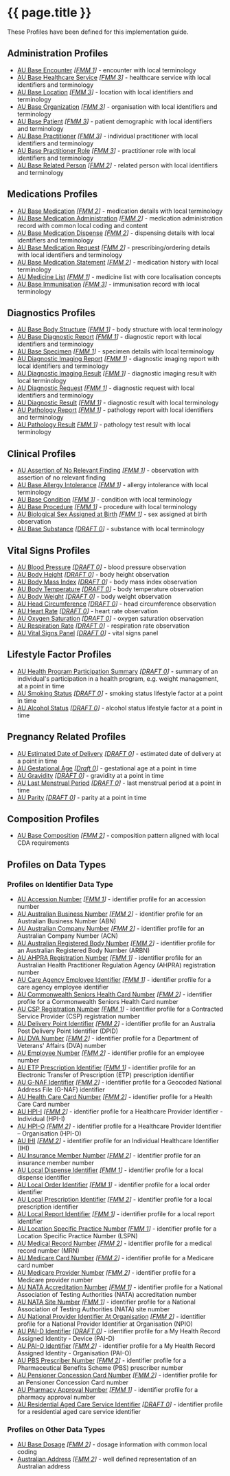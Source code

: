 # {{ page.title }}

These Profiles have been defined for this implementation guide.

## Administration Profiles

* [AU Base Encounter](StructureDefinition-au-encounter.html) *[[FMM 1](guidance.html)]* - encounter with local terminology
* [AU Base Healthcare Service](StructureDefinition-au-healthcareservice.html) *[[FMM 3](guidance.html)]* - healthcare service with local identifiers and terminology
* [AU Base Location](StructureDefinition-au-location.html) *[[FMM 3](guidance.html)]* - location with local identifiers and terminology
* [AU Base Organization](StructureDefinition-au-organization.html) *[[FMM 3](guidance.html)]* - organisation with local identifiers and terminology
* [AU Base Patient](StructureDefinition-au-patient.html) *[[FMM 3](guidance.html)]* - patient demographic with local identifiers and terminology 
* [AU Base Practitioner](StructureDefinition-au-practitioner.html) *[[FMM 3](guidance.html)]* - individual practitioner with local identifiers and terminology
* [AU Base Practitioner Role](StructureDefinition-au-practitionerrole.html) *[[FMM 3](guidance.html)]* - practitioner role with local identifiers and terminology
* [AU Base Related Person](StructureDefinition-au-relatedperson.html) *[[FMM 2](guidance.html)]* - related person with local identifiers and terminology

## Medications Profiles
* [AU Base Medication](StructureDefinition-au-medication.html) *[[FMM 2](guidance.html)]* - medication details with local terminology
* [AU Base Medication Administration](StructureDefinition-au-medicationadministration.html) *[[FMM 2](guidance.html)]* - medication administration record with common local coding and content
* [AU Base Medication Dispense](StructureDefinition-au-medicationdispense.html) *[[FMM 2](guidance.html)]* - dispensing details with local identifiers and terminology
* [AU Base Medication Request](StructureDefinition-au-medicationrequest.html) *[[FMM 2](guidance.html)]* - prescribing/ordering details with local identifiers and terminology
* [AU Base Medication Statement](StructureDefinition-au-medicationstatement.html) *[[FMM 2](guidance.html)]* - medication history with local terminology
* [AU Medicine List](StructureDefinition-au-medlist.html) *[[FMM 1](guidance.html)]* - medicine list with core localisation concepts
* [AU Base Immunisation](StructureDefinition-au-immunization.html) *[[FMM 3](guidance.html)]* - immunisation record with local terminology 

## Diagnostics Profiles
* [AU Base Body Structure](StructureDefinition-au-bodystructure.html) *[[FMM 1](guidance.html)]* - body structure with local terminology 
* [AU Base Diagnostic Report](StructureDefinition-au-diagnosticreport.html) *[[FMM 1](guidance.html)]* - diagnostic report with local identifiers and terminology
* [AU Base Specimen](StructureDefinition-au-specimen.html) *[[FMM 1](guidance.html)]* - specimen details with local terminology
* [AU Diagnostic Imaging Report](StructureDefinition-au-imagingreport.html) *[[FMM 1](guidance.html)]* - diagnostic imaging report with local identifiers and terminology
* [AU Diagnostic Imaging Result](StructureDefinition-au-imagingresult.html) *[[FMM 1](guidance.html)]* - diagnostic imaging result with local terminology
* [AU Diagnostic Request](StructureDefinition-au-diagnosticrequest.html) *[[FMM 1](guidance.html)]*  - diagnostic request with local identifiers and terminology
* [AU Diagnostic Result](StructureDefinition-au-diagnosticresult.html) *[[FMM 1](guidance.html)]* - diagnostic result with local terminology
* [AU Pathology Report](StructureDefinition-au-pathologyreport.html) *[[FMM 1](guidance.html)]* - pathology report with local identifiers and terminology
* [AU Pathology Result](StructureDefinition-au-pathologyresult.html) *[FMM 1](guidance.html)]* - pathology test result with local terminology

## Clinical Profiles
* [AU Assertion of No Relevant Finding](StructureDefinition-au-norelevantfinding.html) *[[FMM 1](guidance.html)]* - observation with assertion of no relevant finding
* [AU Base Allergy Intolerance](StructureDefinition-au-allergyintolerance.html) *[[FMM 1](guidance.html)]* - allergy intolerance with local terminology 
* [AU Base Condition](StructureDefinition-au-condition.html) *[[FMM 1](guidance.html)]* - condition with local terminology
* [AU Base Procedure](StructureDefinition-au-procedure.html) *[[FMM 1](guidance.html)]* - procedure with local terminology
* [AU Biological Sex Assigned at Birth](StructureDefinition-au-sexassignedatbirth.html) *[[FMM 1](guidance.html)]* - sex assigned at birth observation
* [AU Base Substance](StructureDefinition-au-substance.html) *[[DRAFT 0](guidance.html)]* - substance with local terminology

## Vital Signs Profiles
* [AU Blood Pressure](StructureDefinition-au-bloodpressure.html) *[[DRAFT 0](guidance.html)]* -  blood pressure observation
* [AU Body Height](StructureDefinition-au-bodyheight.html) *[[DRAFT 0](guidance.html)]* -  body height observation
* [AU Body Mass Index](StructureDefinition-au-bmi.html) *[[DRAFT 0](guidance.html)]* -  body mass index observation
* [AU Body Temperature](StructureDefinition-au-bodytemp.html) *[[DRAFT 0](guidance.html)]* -  body temperature observation
* [AU Body Weight](StructureDefinition-au-bodyweight.html) *[[DRAFT 0](guidance.html)]* -  body weight observation
* [AU Head Circumference](StructureDefinition-au-headcircum.html) *[[DRAFT 0](guidance.html)]* - head circumference observation
* [AU Heart Rate](StructureDefinition-au-heartrate.html) *[[DRAFT 0](guidance.html)]* -  heart rate observation
* [AU Oxygen Saturation](StructureDefinition-au-oxygensat.html) *[[DRAFT 0](guidance.html)]* -  oxygen saturation observation
* [AU Respiration Rate](StructureDefinition-au-resprate.html) *[[DRAFT 0](guidance.html)]* -  respiration rate observation
* [AU Vital Signs Panel](StructureDefinition-au-vitalspanel.html) *[[DRAFT 0](guidance.html)]* - vital signs panel

## Lifestyle Factor Profiles
* [AU Health Program Participation Summary](StructureDefinition-au-healthprogramparticipation.html) *[[DRAFT 0](guidance.html)]* - summary of an individual's participation in a health program, e.g. weight management, at a point in time
* [AU Smoking Status](StructureDefinition-au-smokingstatus.html) *[[DRAFT 0](guidance.html)]* - smoking status lifestyle factor at a point in time
* [AU Alcohol Status](StructureDefinition-au-alcoholstatus.html) *[[DRAFT 0](guidance.html)]* - alcohol status lifestyle factor at a point in time

## Pregnancy Related Profiles
* [AU Estimated Date of Delivery](StructureDefinition-au-estimateddateofdelivery.html) *[[DRAFT 0](guidance.html)]* - estimated date of delivery at a point in time
* [AU Gestational Age](StructureDefinition-au-gestationalage.html) *[[Draft 0](guidance.html)]* - gestational age at a point in time
* [AU Gravidity](StructureDefinition-au-gravidity.html) *[[DRAFT 0](guidance.html)]* - gravidity at a point in time
* [AU Last Menstrual Period](StructureDefinition-au-lastmenstrualperiod.html) *[[DRAFT 0](guidance.html)]* - last menstrual period at a point in time
* [AU Parity](StructureDefinition-au-parity.html) *[[DRAFT 0](guidance.html)]* - parity at a point in time

## Composition Profiles
* [AU Base Composition](StructureDefinition-au-composition.html) *[[FMM 2](guidance.html)]* - composition pattern aligned with local CDA requirements

## Profiles on Data Types 

### Profiles on Identifier Data Type
* [AU Accession Number](StructureDefinition-au-accessionnumber.html) *[[FMM 1](guidance.html)]* - identifier profile for an accession number
* [AU Australian Business Number](StructureDefinition-au-australianbusinessnumber.html) *[[FMM 2](guidance.html)]* - identifier profile for an Australian Business Number (ABN)
* [AU Australian Company Number](StructureDefinition-au-australiancompanynumber.html) *[[FMM 2](guidance.html)]* - identifier profile for an Australian Company Number (ACN)
* [AU Australian Registered Body Number](StructureDefinition-au-australianregistredbodynumber.html) *[[FMM 2](guidance.html)]* - identifier profile for an Australian Registered Body Number (ARBN)
* [AU AHPRA Registration Number](StructureDefinition-au-ahpraregistrationnumber.html) *[[FMM 1](guidance.html)]* - identifier profile for an Australian Health Practitioner Regulation Agency (AHPRA) registration number
* [AU Care Agency Employee Identifier](StructureDefinition-au-careagencyemployeeidentifier.html) *[[FMM 1](guidance.html)]* - identifier profile for a care agency employee identifier
* [AU Commonwealth Seniors Health Card Number](StructureDefinition-au-cwlthseniorshealthcardnumber.html) *[[FMM 2](guidance.html)]* - identifier profile for a Commonwealth Seniors Health Card number
* [AU CSP Registration Number](StructureDefinition-au-cspregistrationnumber.html) *[[FMM 1](guidance.html)]* - identifier profile for a Contracted Service Provider (CSP) registration number
* [AU Delivery Point Identifier](StructureDefinition-au-deliverypointidentifier.html) *[[FMM 2](guidance.html)]* - identifier profile for an Australia Post Delivery Point Identifier (DPID)
* [AU DVA Number](StructureDefinition-au-dvanumber.html) *[[FMM 2](guidance.html)]* - identifier profile for a Department of Veterans' Affairs (DVA) number
* [AU Employee Number](StructureDefinition-au-employeenumber.html) *[[FMM 2](guidance.html)]* - identifier profile for an employee number
* [AU ETP Prescription Identifier](StructureDefinition-au-etpprescriptionidentifier.html) *[[FMM 1](guidance.html)]* - identifier profile for an Electronic Transfer of Prescription (ETP) prescription identifier
* [AU G-NAF Identifier](StructureDefinition-au-gnafidentifier.html) *[[FMM 2](guidance.html)]* - identifier profile for a Geocoded National Address File (G-NAF) identifier
* [AU Health Care Card Number](StructureDefinition-au-healthcarecardnumber.html) *[[FMM 2](guidance.html)]* - identifier profile for a Health Care Card number
* [AU HPI-I](StructureDefinition-au-hpii.html) *[[FMM 2](guidance.html)]* - identifier profile for a Healthcare Provider Identifier - Individual (HPI-I)
* [AU HPI-O](StructureDefinition-au-hpio.html) *[[FMM 2](guidance.html)]* - identifier profile for a Healthcare Provider Identifier – Organisation (HPI-O)
* [AU IHI](StructureDefinition-au-ihi.html) *[[FMM 2](guidance.html)]* - identifier profile for an Individual Healthcare Identifier (IHI)
* [AU Insurance Member Number](StructureDefinition-au-insurancemembernumber.html) *[[FMM 2](guidance.html)]* - identifier profile for an insurance member number
* [AU Local Dispense Identifier](StructureDefinition-au-localdispenseidentifier.html) *[[FMM 1](guidance.html)]* - identifier profile for a local dispense identifier
* [AU Local Order Identifier](StructureDefinition-au-localorderidentifier.html) *[[FMM 1](guidance.html)]* - identifier profile for a local order identifier
* [AU Local Prescription Identifier](StructureDefinition-au-localprescriptionidentifier.html) *[[FMM 2](guidance.html)]* - identifier profile for a local prescription identifier
* [AU Local Report Identifier](StructureDefinition-au-localreportidentifier.html) *[[FMM 1](guidance.html)]* - identifier profile for a local report identifier
* [AU Location Specific Practice Number](StructureDefinition-au-locationspecificpracticenumber.html) *[[FMM 1](guidance.html)]* - identifier profile for a Location Specific Practice Number (LSPN)
* [AU Medical Record Number](StructureDefinition-au-medicalrecordnumber.html) *[[FMM 2](guidance.html)]* - identifier profile for a medical record number (MRN)
* [AU Medicare Card Number](StructureDefinition-au-medicarecardnumber.html) *[[FMM 2](guidance.html)]* - identifier profile for a Medicare card number
* [AU Medicare Provider Number](StructureDefinition-au-medicareprovidernumber.html) *[[FMM 2](guidance.html)]* - identifier profile for a Medicare provider number
* [AU NATA Accreditation Number](StructureDefinition-au-nataaccreditationnumber.html) *[[FMM 1](guidance.html)]* - identifier profile for a National Association of Testing Authorities (NATA) accreditation number
* [AU NATA Site Number](StructureDefinition-au-natasitenumber.html) *[[FMM 1](guidance.html)]* - identifier profile for a National Association of Testing Authorities (NATA) site number
* [AU National Provider Identifier At Organisation](StructureDefinition-au-nationalprovideridentifieratorganisation.html) *[[FMM 2](guidance.html)]* - identifier profile for a National Provider Identifier at Organisation (NPIO)
* [AU PAI-D Identifier](StructureDefinition-au-paididentifier.html) *[[DRAFT 0](guidance.html)]* - identifier profile for a My Health Record Assigned Identity - Device (PAI-D)
* [AU PAI-O Identifier](StructureDefinition-au-paioidentifier.html) *[[FMM 2](guidance.html)]* - identifier profile for a My Health Record Assigned Identity - Organisation (PAI-O)
* [AU PBS Prescriber Number](StructureDefinition-au-pbsprescribernumber.html) *[[FMM 2](guidance.html)]* - identifier profile for a Pharmaceutical Benefits Scheme (PBS) prescriber number
* [AU Pensioner Concession Card Number](StructureDefinition-au-pensionerconcessioncardnumber.html) *[[FMM 2](guidance.html)]* - identifier profile for an Pensioner Concession Card number
* [AU Pharmacy Approval Number](StructureDefinition-au-pharmacyapprovalnumber.html) *[[FMM 1](guidance.html)]* - identifier profile for a pharmacy approval number
* [AU Residential Aged Care Service Identifier](StructureDefinition-au-residentialagedcareserviceidentifier.html) *[[DRAFT 0](guidance.html)]* - identifier profile for a residential aged care service identifier

### Profiles on Other Data Types
* [AU Base Dosage](StructureDefinition-au-dosage.html) *[[FMM 2](guidance.html)]* -  dosage information with common local coding
* [Australian Address](StructureDefinition-au-address.html) *[[FMM 2](guidance.html)]* - well defined representation of an Australian address

